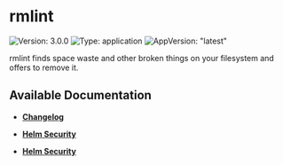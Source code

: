 # rmlint

![Version: 3.0.0](https://img.shields.io/badge/Version-3.0.0-informational?style=flat-square) ![Type: application](https://img.shields.io/badge/Type-application-informational?style=flat-square) ![AppVersion: "latest"](https://img.shields.io/badge/AppVersion-"latest"-informational?style=flat-square)

rmlint finds space waste and other broken things on your filesystem and offers to remove it.

## Available Documentation

- [**Changelog**](CHANGELOG)

- [**Helm Security**](container-security)

- [**Helm Security**](helm-security)

